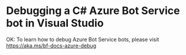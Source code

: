 # Debugging a C# Azure Bot Service bot in Visual Studio 

OK: To learn how to debug Azure Bot Service bots, please visit https://aka.ms/bf-docs-azure-debug